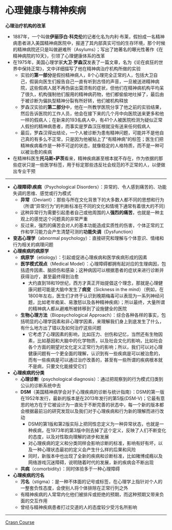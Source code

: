 # 心理健康与精神疾病
**心理治疗机构的改革**
* 1887年，一个叫做**伊丽莎白·科克伦**的记者化名为内利·布莱，假扮成一名精神病患者进入美国精神病医院中，报道了其内部真实可怕的生存环境，那个时候的精神病院还只是叫做避难所（Asylums）；写出了她著名的曝光性著作《在精神病院的10天》，引领了心理健康体系的改革
* 在1975年，美国心理学家**大卫·罗森汉**发表了一篇文章，名为《论在疯狂的世界中保持正常》，文中详细描写了他在精神病治疗机构所做的实验
  * 实验的**第一部分**是假扮精神病人，8个心理完全正常的人，包括大卫自己，假装向医生们报告自己一直有听到古怪的声音，一旦被送进精神病院，这些假病人就不再伪装出莫须有的症状，但他们在精神病机构平均呆了很久，机构强制他们服用的精神病药物，他们都偷偷地吐掉了，最后由于被诊断为偏执型精神分裂有所好转，他们被机构释放
  * 罗森汉实验的**第二部分**中，他在一所教学医院分享了他之前的实验结果，然后告诉医院的工作人员，他会在接下来的几个月中向医院送来更多和他一样的假病人；在新来的193名病人中，有41个人被医院检测为疑似正常人假扮的精神病患者，而事实是罗森汉压根就没有送来任何假病人
  * 最后，罗森汉得出结论，一个人被诊断为患有精神问题，可能并不是他自己真的有多么不正常，只是因为他被贴上了“有精神病”的标签；医生们把精神疾病看作是一种不可逆的状态，就像稳定的人格特质，而不是一种可以被治愈的疾病
* 在精神科医生**托马斯•萨茨**看来，精神疾病甚至根本就不存在，作为依据的那些症状只是一些医学标签，用于标定那些违反社会规范的不正常的人，以便做出专业干预
---
* **心理障碍\疾病**（Psychological Disorders）：异常的、令人感到痛苦的、功能失调的思维、感觉或行为模式
  * **异常**（Deviant）：那些与所在文化背景下的大多数人都不同的思想和行为（所谓“异常行为”的判断标准在不同的文化和情境下通常有着很大的不同）
  * 这种异常行为需要引起患者自己或他周围的人**强烈的痛苦**，也就是一种主观上的感觉这个问题真的非常严重
  * 反过来，强烈的痛苦会对人的基本功能造成实质性的伤害，个体正常的工作和学习能力会产生清楚可测的**功能失调**（Dysfunction）
* **变态心理学**（abnormal psychology）：直接研究和理解与个体意识、情绪和行为相关的病理问题
* **心理疾病的病原学**
  * **病原学**（etiology）：引起或促进心理疾病和医学疾病形成的因素
  * **医学模式观点**（Medical Model）：心理障碍都拥有起对应的生理病因，包括遗传因素、脑损伤和感染；这种病因可以根据患者的症状来进行诊断并获得治疗，甚至最终得到治愈
    * 大约直到18和19世纪，西方才真正开始提倡这个理念，那就是心理健康问题可能是大脑中发生了**病变**（Sickness in the mind）（例如，在1800年左右，医生们才终于认识到晚期梅毒可以表现为一系列神经问题，比如老年痴呆、易激怒以及各种精神疾病）；所以最终，大量所谓的精神病人都从避难所被转移到了设施健全的医院
  * **生物心理方法**（Biopsychological Approach）：综合各种各样的事实，包括明显的心理学因素和非心理学因素，来理解我们身上到底发生了什么，有什么地方出了错以及如何治疗这些问题
    * 它考虑了心理因素的影响，比如压力、创伤和记忆，当然还有生物因素，比如基因和大脑中的化学物质，以及社会文化的影响，比如社会各个方面的期望对文化定义正常行为的影响；所以，我们可以对心理健康问题有一个更全面的理解，认识到有一些疾病是可以被治愈的，而有一些疾病是可以通过治疗改善的，甚至有一些所谓的疾病根本就不是病，只要文化能接受它们
* **心理疾病的分类**
  * **心理诊断**（psychological diagnosis）：通过把观察到的行为模式归类到公认的诊断系统中去
  * **DSM**（美国精神病学会对于心理疾病的诊断与统计指南）：DSM的第一版在1952年发行，最新的版本是在2013年发行的第5版(DSM-V)；它最有意思的地方在于它被设计为一直处于不断完善的状态中，每一个新的版本都会根据最前沿的研究发现以及我们对于心理疾病和行为新的理解而进行改动
    * DSM的第1版和第2版实际上把同性恋定义为一种异常状态，也就是一种疾病，在1973年的第3版中则去掉了这个定义，反映了人们不断变化的态度，以及对性取向理解的进步和发展
    * 对心理疾病的定义和分类同样会影响诊断的标准，影响有好有坏，以及一种心理状态最初的定义会产生什么样的后果和风险
    * 同时，新版本中也出现了全新的疾病和诊断标准，比如赌博成瘾以及网络游戏沉迷障碍，说明随着时代的发展，新的疾病会不断出现
  * **共病**（comorbidity）：同时体验多于一种心理障碍
* **心理疾病的污名**
  * **污名**（stigma）：是一种不体面的记号或标签，在心理学上指针对个人的一整套负性态度，会使别人将个体排除在正常行列之外
  * 有精神疾病的人常常内化他们被排斥或拒绝的预期，而这种预期又带来负面的交互作用
  * 曾经与精神疾病患者打过交道的人的态度较少受污名所影响
---
[Crasn Course](https://www.bilibili.com/video/BV1Zs411c7W6?p=29)


